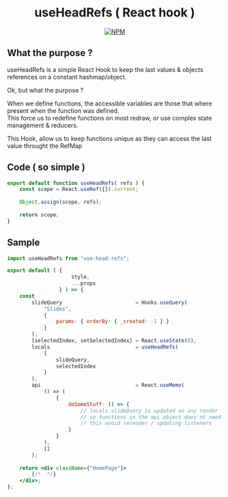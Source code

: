<h1 align="center">
 useHeadRefs ( React hook )
</h1>
<p align="center">
<a href="https://www.npmjs.com/package/use-refs-map">
<img src="https://img.shields.io/npm/v/use-refs-map.svg" alt="NPM" /></a>
</p>

## What the purpose ?

useHeadRefs is a simple React Hook to keep the last values & objects references on a constant hashmap/object.

Ok, but what the purpose ?

When we define functions, the accessible variables are those that where present when the function was defined.<br/>
This force us to redefine functions on most redraw, or use complex state management & reducers.

This Hook, allow us to keep functions unique as they can access the last value throught the RefMap

## Code ( so simple )

```jsx
export default function useHeadRefs( refs ) {
	const scope = React.useRef({}).current;
	
	Object.assign(scope, refs);
	
	return scope;
}
```

## Sample

```jsx
import useHeadRefs from "use-head-refs";

export default ( {
	                 style,
	                 ...props
                 } ) => {
	const
		slideQuery                        = Hooks.useQuery(
			"Slides",
			{
				params: { orderBy: { _created: -1 } }
			}
		),
		[selectedIndex, setSelectedIndex] = React.useState(0),
		locals                            = useHeadRefs(
			{
				slideQuery,
				selectedIndex
			}
		),
		api                               = React.useMemo(
			() => (
				{
					doSomeStuff: () => {
						// locals.slideQuery is updated on any render
						// so functions in the api object does'nt need to be re-created
						// this avoid rerender / updating listeners 
					}
				}
			),
			[]
		);
	
	return <div className={"HomePage"}>
		{/*  */}
	</div>;
};
```
